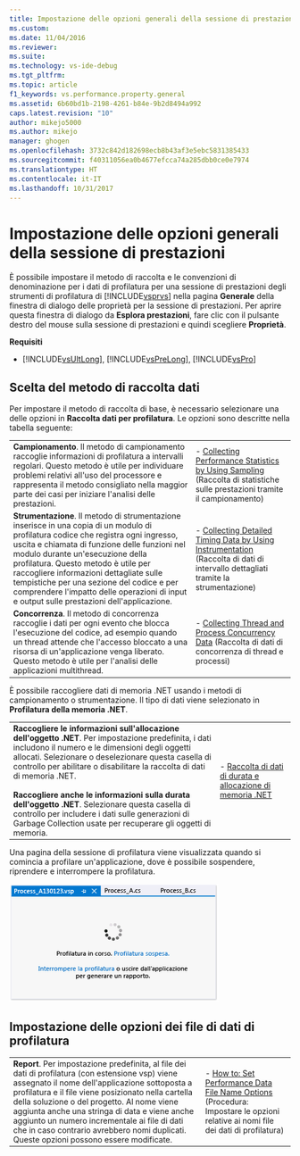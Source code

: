 ```yaml
---
title: Impostazione delle opzioni generali della sessione di prestazioni | Microsoft Docs
ms.custom: 
ms.date: 11/04/2016
ms.reviewer: 
ms.suite: 
ms.technology: vs-ide-debug
ms.tgt_pltfrm: 
ms.topic: article
f1_keywords: vs.performance.property.general
ms.assetid: 6b60bd1b-2198-4261-b84e-9b2d8494a992
caps.latest.revision: "10"
author: mikejo5000
ms.author: mikejo
manager: ghogen
ms.openlocfilehash: 3732c842d182698ecb8b43af3e5ebc5831385433
ms.sourcegitcommit: f40311056ea0b4677efcca74a285dbb0ce0e7974
ms.translationtype: HT
ms.contentlocale: it-IT
ms.lasthandoff: 10/31/2017
---
```

# <a name="setting-general-performance-session-options"></a>Impostazione delle opzioni generali della sessione di prestazioni
È possibile impostare il metodo di raccolta e le convenzioni di denominazione per i dati di profilatura per una sessione di prestazioni degli strumenti di profilatura di [!INCLUDE[vsprvs](../code-quality/includes/vsprvs_md.md)] nella pagina **Generale** della finestra di dialogo delle proprietà per la sessione di prestazioni. Per aprire questa finestra di dialogo da **Esplora prestazioni**, fare clic con il pulsante destro del mouse sulla sessione di prestazioni e quindi scegliere **Proprietà**.  
  
 **Requisiti**  
  
-   [!INCLUDE[vsUltLong](../code-quality/includes/vsultlong_md.md)], [!INCLUDE[vsPreLong](../code-quality/includes/vsprelong_md.md)], [!INCLUDE[vsPro](../code-quality/includes/vspro_md.md)]  
  
## <a name="choosing-data-collection-methods"></a>Scelta del metodo di raccolta dati  
 Per impostare il metodo di raccolta di base, è necessario selezionare una delle opzioni in **Raccolta dati per profilatura**. Le opzioni sono descritte nella tabella seguente:  
  
|||  
|-|-|  
|**Campionamento**. Il metodo di campionamento raccoglie informazioni di profilatura a intervalli regolari. Questo metodo è utile per individuare problemi relativi all'uso del processore e rappresenta il metodo consigliato nella maggior parte dei casi per iniziare l'analisi delle prestazioni.|-   [Collecting Performance Statistics by Using Sampling](../profiling/collecting-performance-statistics-by-using-sampling.md) (Raccolta di statistiche sulle prestazioni tramite il campionamento)|  
|**Strumentazione**. Il metodo di strumentazione inserisce in una copia di un modulo di profilatura codice che registra ogni ingresso, uscita e chiamata di funzione delle funzioni nel modulo durante un'esecuzione della profilatura. Questo metodo è utile per raccogliere informazioni dettagliate sulle tempistiche per una sezione del codice e per comprendere l'impatto delle operazioni di input e output sulle prestazioni dell'applicazione.|-   [Collecting Detailed Timing Data by Using Instrumentation](../profiling/collecting-detailed-timing-data-by-using-instrumentation.md) (Raccolta di dati di intervallo dettagliati tramite la strumentazione)|  
|**Concorrenza**. Il metodo di concorrenza raccoglie i dati per ogni evento che blocca l'esecuzione del codice, ad esempio quando un thread attende che l'accesso bloccato a una risorsa di un'applicazione venga liberato. Questo metodo è utile per l'analisi delle applicazioni multithread.|-   [Collecting Thread and Process Concurrency Data](../profiling/collecting-thread-and-process-concurrency-data.md) (Raccolta di dati di concorrenza di thread e processi)|  
  
 È possibile raccogliere dati di memoria .NET usando i metodi di campionamento o strumentazione. Il tipo di dati viene selezionato in **Profilatura della memoria .NET**.  
  
|||  
|-|-|  
|**Raccogliere le informazioni sull'allocazione dell'oggetto .NET**. Per impostazione predefinita, i dati includono il numero e le dimensioni degli oggetti allocati. Selezionare o deselezionare questa casella di controllo per abilitare o disabilitare la raccolta di dati di memoria .NET.<br /><br /> **Raccogliere anche le informazioni sulla durata dell'oggetto .NET**. Selezionare questa casella di controllo per includere i dati sulle generazioni di Garbage Collection usate per recuperare gli oggetti di memoria.|-   [Raccolta di dati di durata e allocazione di memoria .NET](../profiling/collecting-dotnet-memory-allocation-and-lifetime-data.md)|  
  
 Una pagina della sessione di profilatura viene visualizzata quando si comincia a profilare un'applicazione, dove è possibile sospendere, riprendere e interrompere la profilatura.  
  
 ![Pagina della sessione di profilatura](../profiling/media/prof_profilingsessionpage.png "PROF_ProfilingSessionPage")  
  
## <a name="setting-profiling-datra-file-options"></a>Impostazione delle opzioni dei file di dati di profilatura  
  
|||  
|-|-|  
|**Report**. Per impostazione predefinita, al file dei dati di profilatura (con estensione vsp) viene assegnato il nome dell'applicazione sottoposta a profilatura e il file viene posizionato nella cartella della soluzione o del progetto. Al nome viene aggiunta anche una stringa di data e viene anche aggiunto un numero incrementale ai file di dati che in caso contrario avrebbero nomi duplicati. Queste opzioni possono essere modificate.|-   [How to: Set Performance Data File Name Options](../profiling/how-to-set-performance-data-file-name-options.md) (Procedura: Impostare le opzioni relative ai nomi file dei dati di profilatura)|
